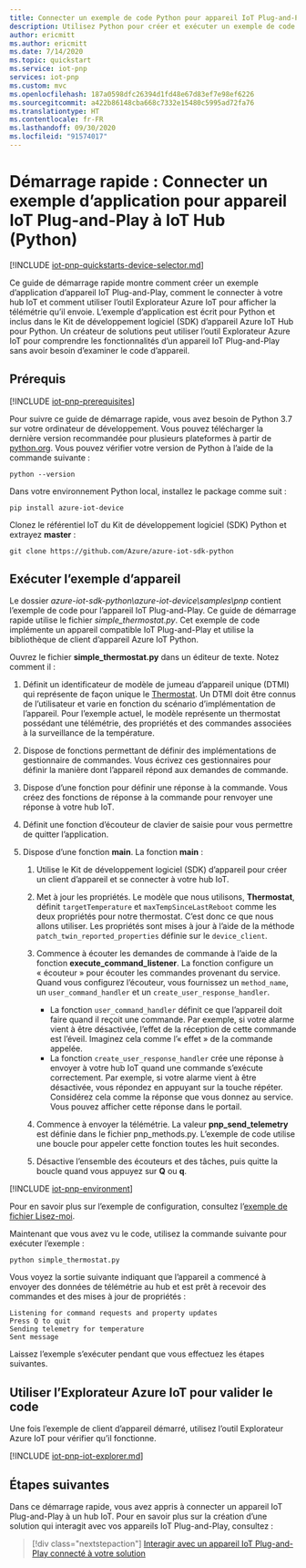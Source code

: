 ```yaml
---
title: Connecter un exemple de code Python pour appareil IoT Plug-and-Play à Azure IoT Hub | Microsoft Docs
description: Utilisez Python pour créer et exécuter un exemple de code pour appareil IoT Plug-and-Play, qui se connecte à un hub IoT. Utilisez l’outil Azure IoT Explorer pour afficher les informations envoyées par l’appareil au hub.
author: ericmitt
ms.author: ericmitt
ms.date: 7/14/2020
ms.topic: quickstart
ms.service: iot-pnp
services: iot-pnp
ms.custom: mvc
ms.openlocfilehash: 187a0598dfc26394d1fd48e67d83ef7e98ef6226
ms.sourcegitcommit: a422b86148cba668c7332e15480c5995ad72fa76
ms.translationtype: HT
ms.contentlocale: fr-FR
ms.lasthandoff: 09/30/2020
ms.locfileid: "91574017"
---
```

# <a name="quickstart-connect-a-sample-iot-plug-and-play-device-application-to-iot-hub-python"></a>Démarrage rapide : Connecter un exemple d’application pour appareil IoT Plug-and-Play à IoT Hub (Python)

[!INCLUDE [iot-pnp-quickstarts-device-selector.md](../../includes/iot-pnp-quickstarts-device-selector.md)]

Ce guide de démarrage rapide montre comment créer un exemple d’application d’appareil IoT Plug-and-Play, comment le connecter à votre hub IoT et comment utiliser l’outil Explorateur Azure IoT pour afficher la télémétrie qu’il envoie. L’exemple d’application est écrit pour Python et inclus dans le Kit de développement logiciel (SDK) d’appareil Azure IoT Hub pour Python. Un créateur de solutions peut utiliser l’outil Explorateur Azure IoT pour comprendre les fonctionnalités d’un appareil IoT Plug-and-Play sans avoir besoin d’examiner le code d’appareil.

## <a name="prerequisites"></a>Prérequis

[!INCLUDE [iot-pnp-prerequisites](../../includes/iot-pnp-prerequisites.md)]

Pour suivre ce guide de démarrage rapide, vous avez besoin de Python 3.7 sur votre ordinateur de développement. Vous pouvez télécharger la dernière version recommandée pour plusieurs plateformes à partir de [python.org](https://www.python.org/). Vous pouvez vérifier votre version de Python à l’aide de la commande suivante :  

```cmd/sh
python --version
```

Dans votre environnement Python local, installez le package comme suit :

```cmd/sh
pip install azure-iot-device
```

Clonez le référentiel IoT du Kit de développement logiciel (SDK) Python et extrayez **master** :

```cmd/sh
git clone https://github.com/Azure/azure-iot-sdk-python
```

## <a name="run-the-sample-device"></a>Exécuter l’exemple d’appareil

Le dossier *azure-iot-sdk-python\azure-iot-device\samples\pnp* contient l’exemple de code pour l’appareil IoT Plug-and-Play. Ce guide de démarrage rapide utilise le fichier *simple_thermostat.py*. Cet exemple de code implémente un appareil compatible IoT Plug-and-Play et utilise la bibliothèque de client d’appareil Azure IoT Python.

Ouvrez le fichier **simple_thermostat.py** dans un éditeur de texte. Notez comment il :

1. Définit un identificateur de modèle de jumeau d’appareil unique (DTMI) qui représente de façon unique le [Thermostat](https://github.com/Azure/opendigitaltwins-dtdl/blob/master/DTDL/v2/samples/Thermostat.json). Un DTMI doit être connus de l’utilisateur et varie en fonction du scénario d’implémentation de l’appareil. Pour l’exemple actuel, le modèle représente un thermostat possédant une télémétrie, des propriétés et des commandes associées à la surveillance de la température.

1. Dispose de fonctions permettant de définir des implémentations de gestionnaire de commandes. Vous écrivez ces gestionnaires pour définir la manière dont l’appareil répond aux demandes de commande.

1. Dispose d’une fonction pour définir une réponse à la commande. Vous créez des fonctions de réponse à la commande pour renvoyer une réponse à votre hub IoT.

1. Définit une fonction d’écouteur de clavier de saisie pour vous permettre de quitter l’application.

1. Dispose d’une fonction **main**. La fonction **main** :

    1. Utilise le Kit de développement logiciel (SDK) d’appareil pour créer un client d’appareil et se connecter à votre hub IoT.

    1. Met à jour les propriétés. Le modèle que nous utilisons, **Thermostat**, définit `targetTemperature` et `maxTempSinceLastReboot` comme les deux propriétés pour notre thermostat. C’est donc ce que nous allons utiliser. Les propriétés sont mises à jour à l’aide de la méthode `patch_twin_reported_properties` définie sur le `device_client`.

    1. Commence à écouter les demandes de commande à l’aide de la fonction **execute_command_listener**. La fonction configure un « écouteur » pour écouter les commandes provenant du service. Quand vous configurez l’écouteur, vous fournissez un `method_name`, un `user_command_handler` et un `create_user_response_handler`.
        - La fonction `user_command_handler` définit ce que l’appareil doit faire quand il reçoit une commande. Par exemple, si votre alarme vient à être désactivée, l’effet de la réception de cette commande est l’éveil. Imaginez cela comme l’« effet » de la commande appelée.
        - La fonction `create_user_response_handler` crée une réponse à envoyer à votre hub IoT quand une commande s’exécute correctement. Par exemple, si votre alarme vient à être désactivée, vous répondez en appuyant sur la touche répéter. Considérez cela comme la réponse que vous donnez au service. Vous pouvez afficher cette réponse dans le portail.

    1. Commence à envoyer la télémétrie. La valeur **pnp_send_telemetry** est définie dans le fichier pnp_methods.py. L’exemple de code utilise une boucle pour appeler cette fonction toutes les huit secondes.

    1. Désactive l’ensemble des écouteurs et des tâches, puis quitte la boucle quand vous appuyez sur **Q** ou **q**.

[!INCLUDE [iot-pnp-environment](../../includes/iot-pnp-environment.md)]

Pour en savoir plus sur l’exemple de configuration, consultez l’[exemple de fichier Lisez-moi](https://github.com/Azure/azure-iot-sdk-python/blob/master/azure-iot-device/samples/pnp/README.md).

Maintenant que vous avez vu le code, utilisez la commande suivante pour exécuter l’exemple :

```cmd/sh
python simple_thermostat.py
```

Vous voyez la sortie suivante indiquant que l’appareil a commencé à envoyer des données de télémétrie au hub et est prêt à recevoir des commandes et des mises à jour de propriétés :

```cmd/sh
Listening for command requests and property updates
Press Q to quit
Sending telemetry for temperature
Sent message
```

Laissez l’exemple s’exécuter pendant que vous effectuez les étapes suivantes.

## <a name="use-azure-iot-explorer-to-validate-the-code"></a>Utiliser l’Explorateur Azure IoT pour valider le code

Une fois l’exemple de client d’appareil démarré, utilisez l’outil Explorateur Azure IoT pour vérifier qu’il fonctionne.

[!INCLUDE [iot-pnp-iot-explorer.md](../../includes/iot-pnp-iot-explorer.md)]

## <a name="next-steps"></a>Étapes suivantes

Dans ce démarrage rapide, vous avez appris à connecter un appareil IoT Plug-and-Play à un hub IoT. Pour en savoir plus sur la création d’une solution qui interagit avec vos appareils IoT Plug-and-Play, consultez :

> [!div class="nextstepaction"]
> [Interagir avec un appareil IoT Plug-and-Play connecté à votre solution](quickstart-service-python.md)
